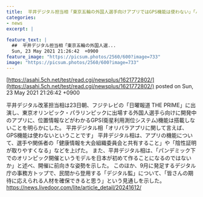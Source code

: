 ```yaml
---
title:  平井デジタル担当相「東京五輪の外国人選手向けアプリではGPS機能は使わない」「パンデミック下での開催はモデルになる」  
categories:
- news
excerpt: |
  
feature_text: |
  ##  平井デジタル担当相「東京五輪の外国人選...
  Sun, 23 May 2021 21:26:42  +0900
feature_image: "https://picsum.photos/2560/600?image=733"
image: "https://picsum.photos/2560/600?image=733"
---
```


[https://asahi.5ch.net/test/read.cgi/newsplus/1621772802/](https://asahi.5ch.net/test/read.cgi/newsplus/1621772802/)
posted on Sun, 23 May 2021 21:26:42  +0900

<!--more-->

平井デジタル改革担当相は23日朝、フジテレビの「日曜報道 THE PRIME」に出演し、東京オリンピック・パラリンピックに出場する外国人選手ら向けに開発中のアプリに、位置情報などがわかるGPS(衛星利用測位システム)機能は搭載しないことを明らかにした。 平井デジタル相「オリパラアプリに関して言えば、GPS機能は使わないということです」 平井デジタル相は、アプリの機能について、選手や関係者の「健康情報を大会組織委員会と共有すること」や「陰性証明が取りやすくなる」などを上げた。 また、平井デジタル相は、「パンデミック下でのオリンピック開催というモデルを日本が初めて作ることになるのではないか」と述べ、開催に前向きな姿勢を示した。 このほか、9月に発足するデジタル庁の事務方トップで、民間から登用する「デジタル監」について、「皆さんの期待に応えられる人材を確保できると思う」という見通しを示した。 https://news.livedoor.com/lite/article_detail/20241612/
